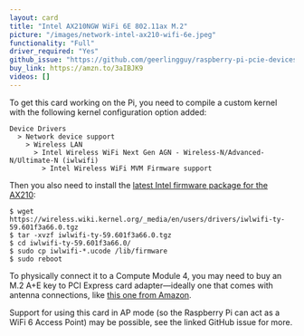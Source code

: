 ```yaml
---
layout: card
title: "Intel AX210NGW WiFi 6E 802.11ax M.2"
picture: "/images/network-intel-ax210-wifi-6e.jpeg"
functionality: "Full"
driver_required: "Yes"
github_issue: "https://github.com/geerlingguy/raspberry-pi-pcie-devices/issues/120"
buy_link: https://amzn.to/3aIBJK9
videos: []
---
```

To get this card working on the Pi, you need to compile a custom kernel with the following kernel configuration option added:

```
Device Drivers
  > Network device support
    > Wireless LAN
      > Intel Wireless WiFi Next Gen AGN - Wireless-N/Advanced-N/Ultimate-N (iwlwifi)
        > Intel Wireless WiFi MVM Firmware support
```

Then you also need to install the [latest Intel firmware package for the AX210](https://www.intel.com/content/www/us/en/support/articles/000005511/wireless.html):

```
$ wget https://wireless.wiki.kernel.org/_media/en/users/drivers/iwlwifi-ty-59.601f3a66.0.tgz
$ tar -xvzf iwlwifi-ty-59.601f3a66.0.tgz
$ cd iwlwifi-ty-59.601f3a66.0/
$ sudo cp iwlwifi-*.ucode /lib/firmware
$ sudo reboot
```

To physically connect it to a Compute Module 4, you may need to buy an M.2 A+E key to PCI Express card adapter—ideally one that comes with antenna connections, like [this one from Amazon](https://amzn.to/3UG6OCL).

Support for using this card in AP mode (so the Raspberry Pi can act as a WiFi 6 Access Point) may be possible, see the linked GitHub issue for more.
